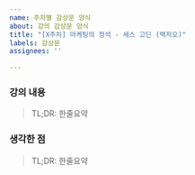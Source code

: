 ```yaml
---
name: 주차별 감상문 양식
about: 강의 감상문 양식
title: "[X주차] 마케팅의 정석 - 세스 고딘 (백지오)"
labels: 감상문
assignees: ''

---
```


<!-- 양식은 자유롭게 수정해도 됩니다. -->
<!-- 외부 블로그 링크나 파일 업로드도 Good -->
### 강의 내용
> TL;DR: 한줄요약

### 생각한 점
> TL;DR: 한줄요약
